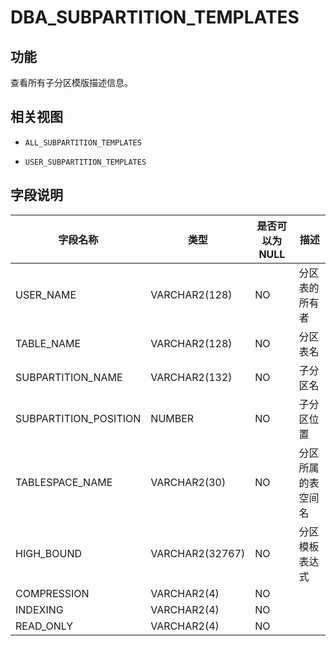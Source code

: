 DBA_SUBPARTITION_TEMPLATES 
===============================================



功能 
-----------

查看所有子分区模版描述信息。

相关视图 
-------------

* `ALL_SUBPARTITION_TEMPLATES `

  

* `USER_SUBPARTITION_TEMPLATES`

  




字段说明 
-------------



|         字段名称          |       类型        | 是否可以为 NULL |    描述     |
|-----------------------|-----------------|------------|-----------|
| USER_NAME             | VARCHAR2(128)   | NO         | 分区表的所有者   |
| TABLE_NAME            | VARCHAR2(128)   | NO         | 分区表名      |
| SUBPARTITION_NAME     | VARCHAR2(132)   | NO         | 子分区名      |
| SUBPARTITION_POSITION | NUMBER          | NO         | 子分区位置     |
| TABLESPACE_NAME       | VARCHAR2(30)    | NO         | 分区所属的表空间名 |
| HIGH_BOUND            | VARCHAR2(32767) | NO         | 分区模板表达式   |
| COMPRESSION           | VARCHAR2(4)     | NO         |           |
| INDEXING              | VARCHAR2(4)     | NO         |           |
| READ_ONLY             | VARCHAR2(4)     | NO         |           |



